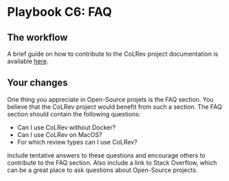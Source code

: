 # Playbook C6: FAQ

## The workflow

A brief guide on how to contribute to the CoLRev project documentation is available [here](contribute-to-docs.md).

## Your changes

One thing you appreciate in Open-Source projets is the FAQ section. You believe that the CoLRev project would benefit from such a section. The FAQ section should contain the following questions:

- Can I use CoLRev without Docker?
- Can I use CoLRev on MacOS?
- For which review types can I use CoLRev?

Include tentative answers to these questions and encourage others to contribute to the FAQ section. Also include a link to Stack Overflow, which can be a great place to ask questions about Open-Source projects.